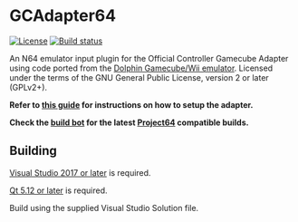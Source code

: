 # GCAdapter64
[![License](https://img.shields.io/github/license/r52/gcadapter64.svg)](https://github.com/r52/gcadapter64/blob/master/LICENSE.txt)
[![Build status](https://ci.appveyor.com/api/projects/status/nr93ssb3utp24lm3?svg=true)](https://ci.appveyor.com/project/r52/gcadapter64)

An N64 emulator input plugin for the Official Controller Gamecube Adapter using code ported from the [Dolphin Gamecube/Wii emulator](https://github.com/dolphin-emu/dolphin). Licensed under the terms of the GNU General Public License, version 2 or later (GPLv2+).

**Refer to [this guide](https://dolphin-emu.org/docs/guides/how-use-official-gc-controller-adapter-wii-u/) for instructions on how to setup the adapter.**

**Check the [build bot](https://ci.appveyor.com/project/r52/gcadapter64) for the latest [Project64](https://github.com/project64/project64) compatible builds.**

## Building

[Visual Studio 2017 or later](https://www.visualstudio.com/) is required.

[Qt 5.12 or later](http://www.qt.io/) is required.

Build using the supplied Visual Studio Solution file.

